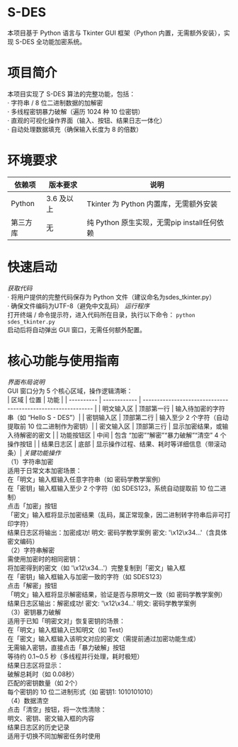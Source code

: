 # S-DES
本项目基于 Python 语言与 Tkinter GUI 框架（Python 内置，无需额外安装），实现 S-DES 全功能加密系统。
# 项目简介
本项目实现了 S-DES 算法的完整功能，包括：  
· 字符串 / 8 位二进制数据的加解密​  
· 多线程密钥暴力破解（遍历 1024 种 10 位密钥）​  
· 直观的可视化操作界面（输入、按钮、结果日志一体化）​  
· 自动处理数据填充（确保输入长度为 8 的倍数）
# 环境要求
依赖项  | 版本要求  | 说明
------------- | ------------- | -------------
Python  | 3.6 及以上  | Tkinter 为 Python 内置库，无需额外安装
第三方库  | 无  | 纯 Python 原生实现，无需pip install任何依赖
# 快速启动
*获取代码*  
· 将用户提供的完整代码保存为 Python 文件（建议命名为sdes_tkinter.py）​  
· 确保文件编码为UTF-8（避免中文乱码）
*运行程序*  
打开终端 / 命令提示符，进入代码所在目录，执行以下命令：
`python sdes_tkinter.py`  
启动后将自动弹出 GUI 窗口，无需任何额外配置。  
# 核心功能与使用指南
*界面布局说明*  
GUI 窗口分为 5 个核心区域，操作逻辑清晰：  
| 区域       | 位置         | 功能                                                         |
| ---------- | ------------ | ------------------------------------------------------------ |
| 明文输入区 | 顶部第一行   | 输入待加密的字符串（如 “Hello S - DES”）|
| 密钥输入区 | 顶部第二行   | 输入至少 2 个字符（自动提取前 10 位二进制作为密钥）|
| 密文输入区 | 顶部第三行   | 显示加密结果，或输入待解密的密文                             |
| 功能按钮区 | 中间         | 包含 “加密”“解密”“暴力破解”“清空” 4 个操作按钮               |
| 结果日志区 | 底部         | 显示操作过程、结果、耗时等详细信息（带滚动条）|
*关键功能操作*  
（1）字符串加密​  
适用于日常文本加密场景：​    
在「明文」输入框输入任意字符串（如 密码学教学案例）​  
在「密钥」输入框输入至少 2 个字符（如 SDES123，系统自动提取前 10 位二进制）​  
点击「加密」按钮​  
「密文」输入框将显示加密结果（乱码，属正常现象，因二进制转字符串后非可打印字符）​  
结果日志区将输出：加密成功! 明文: 密码学教学案例 密文: '\x12\x34...'（含具体密文编码）​  
（2）字符串解密​  
需使用加密时的相同密钥：​  
将加密得到的密文（如 '\x12\x34...'）完整复制到「密文」输入框​  
在「密钥」输入框输入与加密一致的字符（如 SDES123）​  
点击「解密」按钮​  
「明文」输入框将显示解密结果，验证是否与原明文一致（如 密码学教学案例）​  
结果日志区输出：解密成功! 密文: '\x12\x34...' 明文: 密码学教学案例​  
（3）密钥暴力破解​  
适用于已知「明密文对」恢复密钥的场景：​  
在「明文」输入框输入已知明文（如 Test）​  
在「密文」输入框输入该明文对应的密文（需提前通过加密功能生成）​  
无需输入密钥，直接点击「暴力破解」按钮​  
等待约 0.1~0.5 秒（多线程并行处理，耗时极短）​  
结果日志区将显示：​  
破解总耗时（如 0.08秒）​  
匹配的密钥数量（如 2个）​  
每个密钥的 10 位二进制形式（如 密钥1: 1010101010）​  
（4）数据清空​  
点击「清空」按钮，将一次性清除：​  
明文、密钥、密文输入框的内容​  
结果日志区的历史记录​  
适用于切换不同加解密任务时使用  
